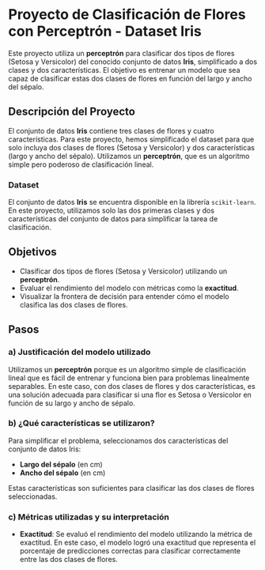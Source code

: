 # Proyecto de Clasificación de Flores con Perceptrón - Dataset Iris

Este proyecto utiliza un **perceptrón** para clasificar dos tipos de flores (Setosa y Versicolor) del conocido conjunto de datos **Iris**, simplificado a dos clases y dos características. El objetivo es entrenar un modelo que sea capaz de clasificar estas dos clases de flores en función del largo y ancho del sépalo.

## Descripción del Proyecto

El conjunto de datos **Iris** contiene tres clases de flores y cuatro características. Para este proyecto, hemos simplificado el dataset para que solo incluya dos clases de flores (Setosa y Versicolor) y dos características (largo y ancho del sépalo). Utilizamos un **perceptrón**, que es un algoritmo simple pero poderoso de clasificación lineal.

### Dataset

El conjunto de datos **Iris** se encuentra disponible en la librería `scikit-learn`. En este proyecto, utilizamos solo las dos primeras clases y dos características del conjunto de datos para simplificar la tarea de clasificación. 

## Objetivos

- Clasificar dos tipos de flores (Setosa y Versicolor) utilizando un **perceptrón**.
- Evaluar el rendimiento del modelo con métricas como la **exactitud**.
- Visualizar la frontera de decisión para entender cómo el modelo clasifica las dos clases de flores.

## Pasos

### a) Justificación del modelo utilizado

Utilizamos un **perceptrón** porque es un algoritmo simple de clasificación lineal que es fácil de entrenar y funciona bien para problemas linealmente separables. En este caso, con dos clases de flores y dos características, es una solución adecuada para clasificar si una flor es Setosa o Versicolor en función de su largo y ancho de sépalo.

### b) ¿Qué características se utilizaron?

Para simplificar el problema, seleccionamos dos características del conjunto de datos Iris:
- **Largo del sépalo** (en cm)
- **Ancho del sépalo** (en cm)

Estas características son suficientes para clasificar las dos clases de flores seleccionadas.

### c) Métricas utilizadas y su interpretación

- **Exactitud**: Se evaluó el rendimiento del modelo utilizando la métrica de exactitud. En este caso, el modelo logró una exactitud que representa el porcentaje de predicciones correctas para clasificar correctamente entre las dos clases de flores.
